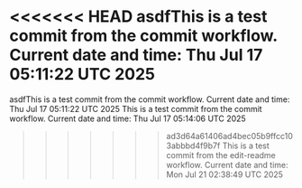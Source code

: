 <<<<<<< HEAD
asdfThis is a test commit from the commit workflow.
Current date and time: Thu Jul 17 05:11:22 UTC 2025
=======
asdfThis is a test commit from the commit workflow.
Current date and time: Thu Jul 17 05:11:22 UTC 2025
This is a test commit from the commit workflow.
Current date and time: Thu Jul 17 05:14:06 UTC 2025
>>>>>>> ad3d64a61406ad4bec05b9ffcc103abbbd4f9b7f
This is a test commit from the edit-readme workflow.
Current date and time: Mon Jul 21 02:38:49 UTC 2025
